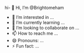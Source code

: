 hi- 👋 Hi, I’m @Brightomeham
- 👀 I’m interested in ...
- 🌱 I’m currently learning ...
- 💞️ I’m looking to collaborate on ...
- 📫 How to reach me ...
- 😄 Pronouns: ...
- ⚡ Fun fact: ...

<!---
Brightomeham/Brightomeham is a ✨ special ✨ repository because its `README.md` (this file) appears on your GitHub profile.
You can click the Preview link to take a look at your changes.
--->
